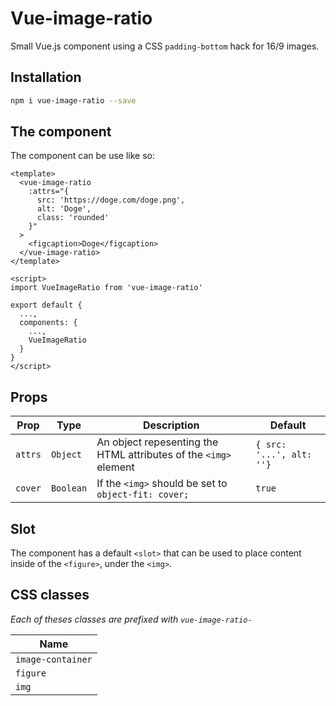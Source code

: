 # Vue-image-ratio

Small Vue.js component using a CSS `padding-bottom` hack for 16/9 images.

## Installation

```sh
npm i vue-image-ratio --save
```

## The component

The component can be use like so:

```vue
<template>
  <vue-image-ratio
    :attrs="{
      src: 'https://doge.com/doge.png',
      alt: 'Doge',
      class: 'rounded'
    }"
  >
    <figcaption>Doge</figcaption>
  </vue-image-ratio>
</template>

<script>
import VueImageRatio from 'vue-image-ratio'

export default {
  ...,
  components: {
    ...,
    VueImageRatio
  }
}
</script>
```

## Props

| Prop | Type | Description | Default |
--- | --- | --- | ---
|`attrs`|`Object`|An object repesenting the HTML attributes of the `<img>` element|`{ src: '...', alt: ''}`|
|`cover`|`Boolean`|If the `<img>` should be set to `object-fit: cover;`|`true`|

## Slot

The component has a default `<slot>` that can be used to place content inside of the `<figure>`, under the `<img>`.

## CSS classes

*Each of theses classes are prefixed with `vue-image-ratio-`*

| Name |
--- |
|`image-container`|
|`figure`|
|`img`|
